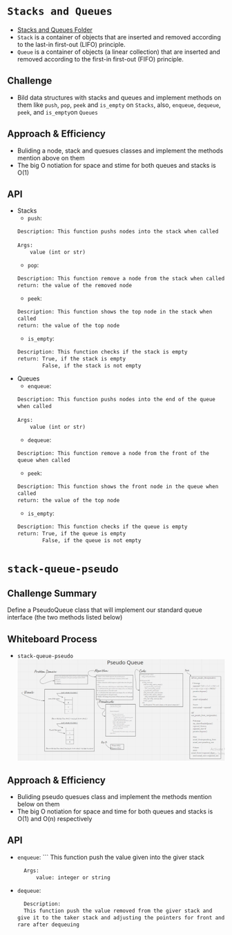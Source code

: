 
# `Stacks and Queues`

- [Stacks and Queues Folder](https://github.com/majedalswaeer/data-structures-and-algorithms/tree/stack-and-queue/python/stacks_and_queues)
- `Stack` is a container of objects that are inserted and removed according to the last-in first-out (LIFO) principle.
- `Queue` is a container of objects (a linear collection) that are inserted and removed according to the first-in first-out (FIFO) principle.


## Challenge
- Bild data structures with stacks and queues and implement methods on them like `push`, `pop`, `peek` and `is_empty` on `Stacks`, also, `enqueue`, `dequeue`, `peek`, and `is_empty`on `Queues`

## Approach & Efficiency
- Buliding a node, stack and quesues classes and implement the methods mention above on them
- The big O notiation for space and stime for both queues and stacks is O(1)

## API
- Stacks
    - `push`:
    ```
    Description: This function pushs nodes into the stack when called

    Args:
        value (int or str)
    ```
    - `pop`:
    ```
    Description: This function remove a node from the stack when called
    return: the value of the removed node
    ```
    - `peek`:
    ```
    Description: This function shows the top node in the stack when called
    return: the value of the top node
    ```
    - `is_empty`:
    ```
    Description: This function checks if the stack is empty
    return: True, if the stack is empty
            False, if the stack is not empty
    ```
- Queues
    - `enqueue`:
    ```
    Description: This function pushs nodes into the end of the queue when called

    Args:
        value (int or str)
    ```
    - `dequeue`:
    ```
    Description: This function remove a node from the front of the queue when called
    ```
    - `peek`:
    ```
    Description: This function shows the front node in the queue when called
    return: the value of the top node
    ```
    - `is_empty`:
    ```
    Description: This function checks if the queue is empty
    return: True, if the queue is empty
            False, if the queue is not empty
    ```
# `stack-queue-pseudo`



## Challenge Summary
Define a PseudoQueue class that will implement our standard queue interface (the two methods listed below)

## Whiteboard Process
- `stack-queue-pseudo`
![stack-queue-pseudo](stack-queue-pseudo.PNG)

## Approach & Efficiency
- Buliding pseudo quesues class and implement the methods mention below on them
- The big O notiation for space and time for both queues and stacks is O(1) and O(n) respectively

## API
- `enqueue`:
        ```
        This function push the value given into the giver stack

        Args:
            value: integer or string

- `dequeue`:


        Description:
        This function push the value removed from the giver stack and give it to the taker stack and adjusting the pointers for front and rare after dequeuing









